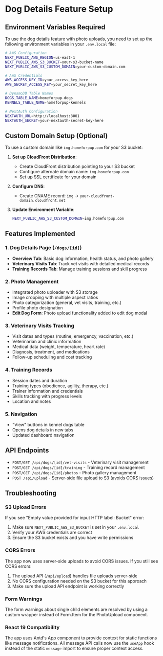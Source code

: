 # Dog Details Feature Setup

## Environment Variables Required

To use the dog details feature with photo uploads, you need to set up the following environment variables in your `.env.local` file:

```bash
# AWS Configuration
NEXT_PUBLIC_AWS_REGION=us-east-1
NEXT_PUBLIC_AWS_S3_BUCKET=your-s3-bucket-name
NEXT_PUBLIC_AWS_S3_CUSTOM_DOMAIN=your-custom-domain.com

# AWS Credentials
AWS_ACCESS_KEY_ID=your_access_key_here
AWS_SECRET_ACCESS_KEY=your_secret_key_here

# DynamoDB Table Names
DOGS_TABLE_NAME=homeforpup-dogs
KENNELS_TABLE_NAME=homeforpup-kennels

# NextAuth Configuration
NEXTAUTH_URL=http://localhost:3001
NEXTAUTH_SECRET=your-nextauth-secret-key-here
```

## Custom Domain Setup (Optional)

To use a custom domain like `img.homeforpup.com` for your S3 bucket:

1. **Set up CloudFront Distribution**:
   - Create CloudFront distribution pointing to your S3 bucket
   - Configure alternate domain name: `img.homeforpup.com`
   - Set up SSL certificate for your domain

2. **Configure DNS**:
   - Create CNAME record: `img` → `your-cloudfront-domain.cloudfront.net`

3. **Update Environment Variable**:
   ```bash
   NEXT_PUBLIC_AWS_S3_CUSTOM_DOMAIN=img.homeforpup.com
   ```

## Features Implemented

### 1. Dog Details Page (`/dogs/[id]`)
- **Overview Tab**: Basic dog information, health status, and photo gallery
- **Veterinary Visits Tab**: Track vet visits with detailed medical records
- **Training Records Tab**: Manage training sessions and skill progress

### 2. Photo Management
- Integrated photo uploader with S3 storage
- Image cropping with multiple aspect ratios
- Photo categorization (general, vet visits, training, etc.)
- Profile photo designation
- **Edit Dog Form**: Photo upload functionality added to edit dog modal

### 3. Veterinary Visits Tracking
- Visit dates and types (routine, emergency, vaccination, etc.)
- Veterinarian and clinic information
- Medical data (weight, temperature, heart rate)
- Diagnosis, treatment, and medications
- Follow-up scheduling and cost tracking

### 4. Training Records
- Session dates and duration
- Training types (obedience, agility, therapy, etc.)
- Trainer information and credentials
- Skills tracking with progress levels
- Location and notes

### 5. Navigation
- "View" buttons in kennel dogs table
- Opens dog details in new tabs
- Updated dashboard navigation

## API Endpoints

- `POST/GET /api/dogs/[id]/vet-visits` - Veterinary visit management
- `POST/GET /api/dogs/[id]/training` - Training record management  
- `POST/GET /api/dogs/[id]/photos` - Photo gallery management
- `POST /api/upload` - Server-side file upload to S3 (avoids CORS issues)

## Troubleshooting

### S3 Upload Errors
If you see "Empty value provided for input HTTP label: Bucket" error:
1. Make sure `NEXT_PUBLIC_AWS_S3_BUCKET` is set in your `.env.local`
2. Verify your AWS credentials are correct
3. Ensure the S3 bucket exists and you have write permissions

### CORS Errors
The app now uses server-side uploads to avoid CORS issues. If you still see CORS errors:
1. The upload API (`/api/upload`) handles file uploads server-side
2. No CORS configuration needed on the S3 bucket for this approach
3. Make sure the upload API endpoint is working correctly

### Form Warnings
The form warnings about single child elements are resolved by using a custom wrapper instead of Form.Item for the PhotoUpload component.

### React 19 Compatibility
The app uses Antd's App component to provide context for static functions like message notifications. All message API calls now use the `useApp` hook instead of the static `message` import to ensure proper context access.
